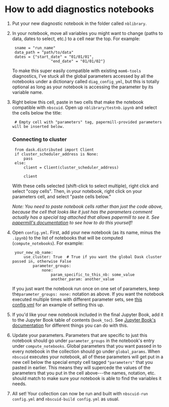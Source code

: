# How to add diagnostics notebooks

1. Put your new diagnostic notebook in the folder called `nblibrary`.
2. In your notebook, move all variables you might want to change (paths to data, dates to select, etc.) to a cell near the top. For example:

	    sname = "run_name"
	    data_path = "path/to/data"
	    dates = {"start_date" = "01/01/01",
	    			    "end_date" = "01/01/02"}

	To make this super easily compatible with existing `mom6-tools` diagnostics, I've stuck all the global parameters accessed by all the notebooks under a dictionary called `diag_config_yml`, but this is totally optional as long as your notebook is accessing the parameter by its variable name.

3. Right below this cell, paste in two cells that make the notebook compatible with `nbscuid`. Open up `nblibrary/testnb.ipynb` and select the cells below the title:


		
		# Empty cell with "parameters" tag, papermill-provided parameters will be inserted below.
	### Connecting to cluster
		from dask.distributed import Client
		if cluster_scheduler_address is None:
		    pass
		else:
            client = Client(cluster_scheduler_address)

            client
	With these cells selected (shift-click to select multiple), right click and select "copy cells". Then, in your notebook, right click on your parameters cell, and select "paste cells below."

	*Note: You need to paste notebook cells rather than just the code above, because the cell that looks like it just has the parameters comment actually has a special tag attached that allows papermill to see it. See [papermill's documentation](https://papermill.readthedocs.io/en/latest/usage-parameterize.html) to see how to do this yourself!*

4. Open `config.yml`. First, add your new notebook (as its name, minus the `.ipynb`) to the list of notebooks that will be computed (`compute_notebooks`). For example:

		your_new_nb_name:
		    use_cluster: True  # True if you want the global Dask cluster passed in, otherwise False
			    parameter_groups:
				    none:
						param_specific_to_this_nb: some_value
						another_param: another_value
	If you just want the notebook run once on one set of parameters, keep the`parameter_groups: none:` notation as above. If you want the notebook executed multiple times with different parameter sets, see [this config.yml](https://github.com/rmshkv/nbscuid-examples/blob/main/tutorial/config.yml) for an example of setting this up.

5. If you'd like your new notebook included in the final Jupyter Book, add it to the Jupyter Book table of contents (`book_toc`). See [Jupyter Book's documentation](https://jupyterbook.org/en/stable/structure/toc.html) for different things you can do with this.
6. Update your parameters. Parameters that are specific to just this notebook should go under `parameter_groups` in the notebook's entry under `compute_notebooks`. Global parameters that you want passed in to every notebook in the collection should go under `global_params`.  When `nbscuid` executes your notebook, all of these parameters will get put in a new cell below the special empty cell tagged `"parameters"` that you pasted in earlier. This means they will supercede the values of the parameters that you put in the cell above---the names, notation, etc. should match to make sure your notebook is able to find the variables it needs.
7. All set! Your collection can now be run and built with `nbscuid-run config.yml` and `nbscuid-build config.yml` as usual.
